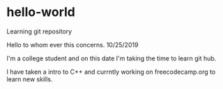 # hello-world
Learning git repository

Hello to whom ever this concerns. 10/25/2019

I'm a college student and on this date I'm taking the time
to learn git hub.

I have taken a intro to C++ and currntly
working on freecodecamp.org to learn new skills.
